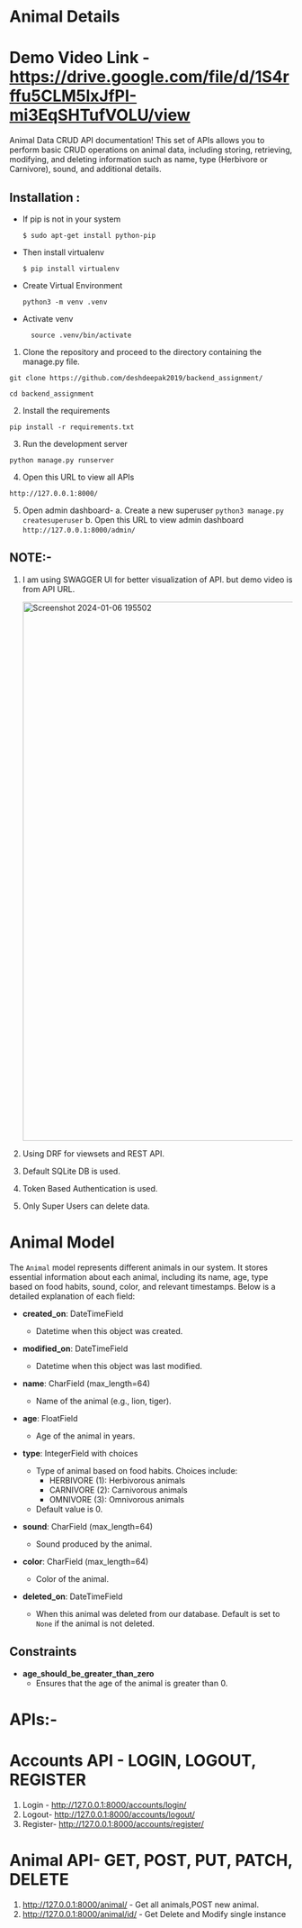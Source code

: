 # Animal Details

# Demo Video Link - https://drive.google.com/file/d/1S4rffu5CLM5lxJfPI-mi3EqSHTufVOLU/view

Animal Data CRUD API documentation! This set of APIs allows you to perform basic CRUD operations on animal data, including storing, retrieving, modifying, and deleting information such as name, type (Herbivore or Carnivore), sound, and additional details.

## Installation :

- If pip is not in your system
  ```
  $ sudo apt-get install python-pip
  ```
- Then install virtualenv
  ```
  $ pip install virtualenv
  ```
- Create Virtual Environment
  ```
  python3 -m venv .venv
  ```
- Activate venv
  ```
    source .venv/bin/activate
  ```

1. Clone the repository and proceed to the directory containing the manage.py file.

```
git clone https://github.com/deshdeepak2019/backend_assignment/
```

```
cd backend_assignment
```

2. Install the requirements

```
pip install -r requirements.txt
```

3. Run the development server

```
python manage.py runserver
```

4. Open this URL to view all APIs

```
http://127.0.0.1:8000/
```

5. Open admin dashboard-
     a. Create a new superuser
         ```
         python3 manage.py createsuperuser
         ```
    b. Open this URL to view admin dashboard
       ```
        http://127.0.0.1:8000/admin/
       ```

## NOTE:-

1. I am using SWAGGER UI for better visualization of API. but demo video is from API URL.

    <img width="957" alt="Screenshot 2024-01-06 195502" src="https://github.com/deshdeepak2019/backend_assignment/assets/97728256/0c0633d2-a9ec-4bda-be29-6c796c5dfcce">

    

2. Using DRF for viewsets and REST API.
3. Default SQLite DB is used.
4. Token Based Authentication is used.
5. Only Super Users can delete data.



# Animal Model

The `Animal` model represents different animals in our system. It stores essential information about each animal, including its name, age, type based on food habits, sound, color, and relevant timestamps. Below is a detailed explanation of each field:

- **created_on**: DateTimeField
  - Datetime when this object was created.

- **modified_on**: DateTimeField
  - Datetime when this object was last modified.

- **name**: CharField (max_length=64)
  - Name of the animal (e.g., lion, tiger).

- **age**: FloatField
  - Age of the animal in years.

- **type**: IntegerField with choices
  - Type of animal based on food habits. Choices include:
    - HERBIVORE (1): Herbivorous animals
    - CARNIVORE (2): Carnivorous animals
    - OMNIVORE (3): Omnivorous animals
  - Default value is 0.

- **sound**: CharField (max_length=64)
  - Sound produced by the animal.

- **color**: CharField (max_length=64)
  - Color of the animal.

- **deleted_on**: DateTimeField
  - When this animal was deleted from our database. Default is set to `None` if the animal is not deleted.

## Constraints

- **age_should_be_greater_than_zero**
  - Ensures that the age of the animal is greater than 0.



# APIs:-

# Accounts API - LOGIN, LOGOUT, REGISTER
1. Login - http://127.0.0.1:8000/accounts/login/
2. Logout- http://127.0.0.1:8000/accounts/logout/
3. Register- http://127.0.0.1:8000/accounts/register/

# Animal API- GET, POST, PUT, PATCH, DELETE

1. http://127.0.0.1:8000/animal/  - Get all animals,POST new animal.
2. http://127.0.0.1:8000/animal/id/ -  Get Delete and Modify single instance


   
